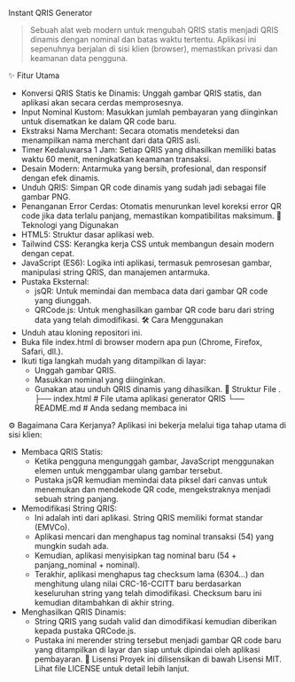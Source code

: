 Instant QRIS Generator
> Sebuah alat web modern untuk mengubah QRIS statis menjadi QRIS dinamis dengan nominal dan batas waktu tertentu. Aplikasi ini sepenuhnya berjalan di sisi klien (browser), memastikan privasi dan keamanan data pengguna.
> 
✨ Fitur Utama
 * Konversi QRIS Statis ke Dinamis: Unggah gambar QRIS statis, dan aplikasi akan secara cerdas memprosesnya.
 * Input Nominal Kustom: Masukkan jumlah pembayaran yang diinginkan untuk disematkan ke dalam QR code baru.
 * Ekstraksi Nama Merchant: Secara otomatis mendeteksi dan menampilkan nama merchant dari data QRIS asli.
 * Timer Kedaluwarsa 1 Jam: Setiap QRIS yang dihasilkan memiliki batas waktu 60 menit, meningkatkan keamanan transaksi.
 * Desain Modern: Antarmuka yang bersih, profesional, dan responsif dengan efek dinamis.
 * Unduh QRIS: Simpan QR code dinamis yang sudah jadi sebagai file gambar PNG.
 * Penanganan Error Cerdas: Otomatis menurunkan level koreksi error QR code jika data terlalu panjang, memastikan kompatibilitas maksimum.
🚀 Teknologi yang Digunakan
 * HTML5: Struktur dasar aplikasi web.
 * Tailwind CSS: Kerangka kerja CSS untuk membangun desain modern dengan cepat.
 * JavaScript (ES6): Logika inti aplikasi, termasuk pemrosesan gambar, manipulasi string QRIS, dan manajemen antarmuka.
 * Pustaka Eksternal:
   * jsQR: Untuk memindai dan membaca data dari gambar QR code yang diunggah.
   * QRCode.js: Untuk menghasilkan gambar QR code baru dari string data yang telah dimodifikasi.
🛠️ Cara Menggunakan
 * Unduh atau kloning repositori ini.
 * Buka file index.html di browser modern apa pun (Chrome, Firefox, Safari, dll.).
 * Ikuti tiga langkah mudah yang ditampilkan di layar:
   * Unggah gambar QRIS.
   * Masukkan nominal yang diinginkan.
   * Gunakan atau unduh QRIS dinamis yang dihasilkan.
📁 Struktur File
.
├── index.html     # File utama aplikasi generator QRIS
└── README.md      # Anda sedang membaca ini

⚙️ Bagaimana Cara Kerjanya?
Aplikasi ini bekerja melalui tiga tahap utama di sisi klien:
 * Membaca QRIS Statis:
   * Ketika pengguna mengunggah gambar, JavaScript menggunakan elemen <canvas> untuk menggambar ulang gambar tersebut.
   * Pustaka jsQR kemudian memindai data piksel dari canvas untuk menemukan dan mendekode QR code, mengekstraknya menjadi sebuah string panjang.
 * Memodifikasi String QRIS:
   * Ini adalah inti dari aplikasi. String QRIS memiliki format standar (EMVCo).
   * Aplikasi mencari dan menghapus tag nominal transaksi (54) yang mungkin sudah ada.
   * Kemudian, aplikasi menyisipkan tag nominal baru (54 + panjang_nominal + nominal).
   * Terakhir, aplikasi menghapus tag checksum lama (6304...) dan menghitung ulang nilai CRC-16-CCITT baru berdasarkan keseluruhan string yang telah dimodifikasi. Checksum baru ini kemudian ditambahkan di akhir string.
 * Menghasilkan QRIS Dinamis:
   * String QRIS yang sudah valid dan dimodifikasi kemudian diberikan kepada pustaka QRCode.js.
   * Pustaka ini merender string tersebut menjadi gambar QR code baru yang ditampilkan di layar dan siap untuk dipindai oleh aplikasi pembayaran.
📄 Lisensi
Proyek ini dilisensikan di bawah Lisensi MIT. Lihat file LICENSE untuk detail lebih lanjut.